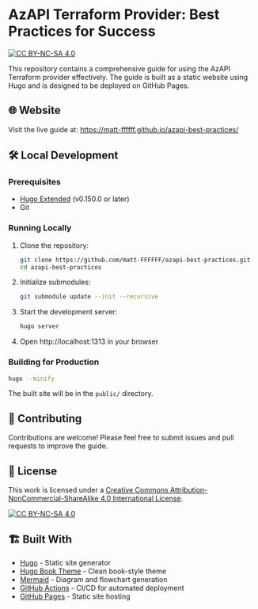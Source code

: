 # AzAPI Terraform Provider: Best Practices for Success

[![CC BY-NC-SA 4.0][cc-by-nc-sa-shield]][cc-by-nc-sa]

This repository contains a comprehensive guide for using the AzAPI Terraform provider effectively. The guide is built as a static website using Hugo and is designed to be deployed on GitHub Pages.

## 🌐 Website

Visit the live guide at: https://matt-ffffff.github.io/azapi-best-practices/

## 🛠️ Local Development

### Prerequisites

- [Hugo Extended](https://gohugo.io/installation/) (v0.150.0 or later)
- Git

### Running Locally

1. Clone the repository:
   ```bash
   git clone https://github.com/matt-FFFFFF/azapi-best-practices.git
   cd azapi-best-practices
   ```

2. Initialize submodules:
   ```bash
   git submodule update --init --recursive
   ```

3. Start the development server:
   ```bash
   hugo server
   ```

4. Open http://localhost:1313 in your browser

### Building for Production

```bash
hugo --minify
```

The built site will be in the `public/` directory.

## 🤝 Contributing

Contributions are welcome! Please feel free to submit issues and pull requests to improve the guide.

## 📑 License

This work is licensed under a
[Creative Commons Attribution-NonCommercial-ShareAlike 4.0 International License][cc-by-nc-sa].

[![CC BY-NC-SA 4.0][cc-by-nc-sa-image]][cc-by-nc-sa]

[cc-by-nc-sa]: http://creativecommons.org/licenses/by-nc-sa/4.0/
[cc-by-nc-sa-image]: https://licensebuttons.net/l/by-nc-sa/4.0/88x31.png
[cc-by-nc-sa-shield]: https://img.shields.io/badge/License-CC%20BY--NC--SA%204.0-lightgrey.svg

## 🏗️ Built With

- [Hugo](https://gohugo.io/) - Static site generator
- [Hugo Book Theme](https://github.com/alex-shpak/hugo-book) - Clean book-style theme
- [Mermaid](https://mermaid-js.github.io/) - Diagram and flowchart generation
- [GitHub Actions](https://github.com/features/actions) - CI/CD for automated deployment
- [GitHub Pages](https://pages.github.com/) - Static site hosting
